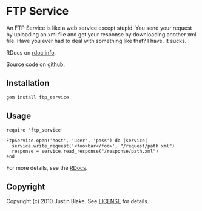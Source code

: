 # FTP Service

An FTP Service is like a web service except stupid. You send your
request by uploading an xml file and get your response by downloading
another xml file. Have you ever had to deal with something like that? I
have. It sucks.

RDocs on [rdoc.info](http://rdoc.info/projects/blaix/ftp_service).

Source code on [github](http://github.com/blaix/ftp_service).

## Installation
  
    gem install ftp_service
    
## Usage

    require 'ftp_service'
  
    FtpService.open('host', 'user', 'pass') do |service|
      service.write_request('<foo>bar</foo>', "/request/path.xml")
      response = service.read_response("/response/path.xml")
    end

For more details, see the
[RDocs](http://rdoc.info/projects/blaix/ftp_service).
  
## Copyright

Copyright (c) 2010 Justin Blake. See
[LICENSE](http://github.com/blaix/ftp_service/raw/master/LICENSE) for
details.
